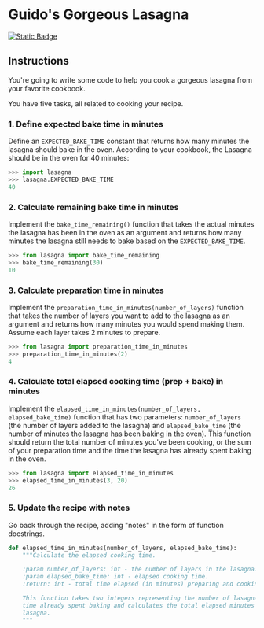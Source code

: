 # Guido's Gorgeous Lasagna
[![Static Badge](https://img.shields.io/badge/Link-To%20Exercise-blue)](https://exercism.org/tracks/python/exercises/guidos-gorgeous-lasagna)



## Instructions
You're going to write some code to help you cook a gorgeous lasagna from your 
favorite cookbook.

You have five tasks, all related to cooking your recipe.

### 1. Define expected bake time in minutes

Define an `EXPECTED_BAKE_TIME` constant that returns how many minutes the 
lasagna should bake in the oven. According to your cookbook, the Lasagna should 
be in the oven for 40 minutes:

```python
>>> import lasagna
>>> lasagna.EXPECTED_BAKE_TIME
40
```

### 2. Calculate remaining bake time in minutes

Implement the `bake_time_remaining()` function that takes the actual minutes 
the lasagna has been in the oven as an argument and returns how many minutes 
the lasagna still needs to bake based on the `EXPECTED_BAKE_TIME`.

```python
>>> from lasagna import bake_time_remaining
>>> bake_time_remaining(30)
10
```

### 3. Calculate preparation time in minutes

Implement the `preparation_time_in_minutes(number_of_layers)` function that
takes the number of layers you want to add to the lasagna as an argument and 
returns how many minutes you would spend making them. Assume each layer takes 2 
minutes to prepare.

```python
>>> from lasagna import preparation_time_in_minutes
>>> preparation_time_in_minutes(2)
4
```

### 4. Calculate total elapsed cooking time (prep + bake) in minutes

Implement the `elapsed_time_in_minutes(number_of_layers, elapsed_bake_time)` 
function that has two parameters: `number_of_layers` (the number of layers 
added to the lasagna) and `elapsed_bake_time` (the number of minutes the 
lasagna has been baking in the oven). This function should return the total 
number of minutes you've been cooking, or the sum of your preparation time and 
the time the lasagna has already spent baking in the oven.

```python
>>> from lasagna import elapsed_time_in_minutes
>>> elapsed_time_in_minutes(3, 20)
26
```

### 5. Update the recipe with notes

Go back through the recipe, adding "notes" in the form of function docstrings.

```python
def elapsed_time_in_minutes(number_of_layers, elapsed_bake_time):
    """Calculate the elapsed cooking time.

    :param number_of_layers: int - the number of layers in the lasagna.
    :param elapsed_bake_time: int - elapsed cooking time.
    :return: int - total time elapsed (in minutes) preparing and cooking.

    This function takes two integers representing the number of lasagna layers and the
    time already spent baking and calculates the total elapsed minutes spent cooking the
    lasagna.
    """
```

